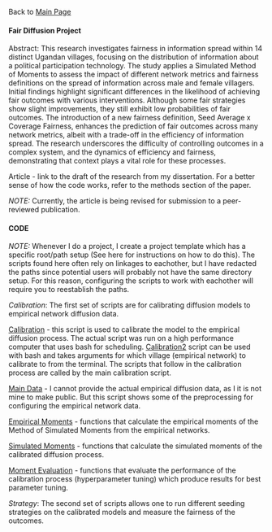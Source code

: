 Back to [Main Page](https://github.com/jsachs802/research_overview/blob/main/README.md)

#### Fair Diffusion Project

Abstract: This research investigates fairness in information spread within 14 distinct Ugandan villages, focusing on the distribution of information about a political participation technology. The study applies a Simulated Method of Moments to assess the impact of different network metrics and fairness definitions on the spread of information across male and female villagers. Initial findings highlight significant differences in the likelihood of achieving fair outcomes with various interventions. Although some fair strategies show slight improvements, they still exhibit low probabilities of fair outcomes. The introduction of a new fairness definition, Seed Average x Coverage Fairness, enhances the prediction of fair outcomes across many network metrics, albeit with a trade-off in the efficiency of information spread. The research underscores the difficulty of controlling outcomes in a complex system, and the dynamics of efficiency and fairness, demonstrating that context plays a vital role for these processes.

Article - link to the draft of the research from my dissertation. For a better sense of how the code works, refer to the methods section of the paper.

_NOTE:_ Currently, the article is being revised for submission to a peer-reviewed publication. 

#### CODE 

_NOTE:_ Whenever I do a project, I create a project template which has a specific root/path setup (See here for instructions on how to do this). The scripts found here often rely on linkages to eachother, but I have redacted the paths since potential users will probably not have the same directory setup. For this reason, configuring the scripts to work with eachother will require you to reestablish the paths.  

_Calibration_: The first set of scripts are for calibrating diffusion models to empirical network diffusion data.

[Calibration](https://github.com/jsachs802/research_overview/blob/main/fair_diffusion/CALIBRATION_DIFFUSION_SIM.R) - this script is used to calibrate the model to the empirical diffusion process. The actual script was run on a high performance computer that uses bash for scheduling. [Calibration2](https://github.com/jsachs802/research_overview/blob/main/fair_diffusion/CALIBRATION_DIFFUSION_SIM_Com_Args.R) script can be used with bash and takes arguments for which village (empirical network) to calibrate to from the terminal. The scripts that follow in the calibration process are called by the main calibration script.

[Main Data](https://github.com/jsachs802/research_overview/blob/main/fair_diffusion/MAIN_DATA_PAGE.R) - I cannot provide the actual empirical diffusion data, as I it is not mine to make public. But this script shows some of the preprocessing for configuring the empirical network data. 

[Empirical Moments](https://github.com/jsachs802/research_overview/blob/main/fair_diffusion/EMPIRICAL_MOMENTS.R) - functions that calculate the empirical moments of the Method of Simulated Moments from the empirical networks. 

[Simulated Moments](https://github.com/jsachs802/research_overview/blob/main/fair_diffusion/MOMENT_FUNCTIONS_E.R) - functions that calculate the simulated moments of the calibrated diffusion process.

[Moment Evaluation](https://github.com/jsachs802/research_overview/blob/main/fair_diffusion/MOMENT_EVAL_FUNCTIONS_E.R) - functions that evaluate the performance of the calibration process (hyperparameter tuning) which produce results for best parameter tuning.

_Strategy_: The second set of scripts allows one to run different seeding strategies on the calibrated models and measure the fairness of the outcomes.
